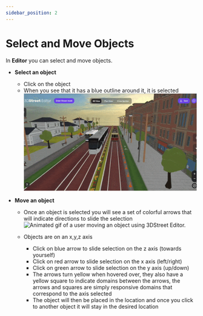 ```yaml
---
sidebar_position: 2
---
```


# Select and Move Objects

In **Editor** you can select and move objects.

- **Select an object**
  - Click on the object
  - When you see that it has a blue outline around it, it is selected <br/> ![Animated gif of a user selecting an object in 3DStreet Editor.](/img/docs/3dstreet-editor-select-object.gif)

- **Move an object**
  - Once an object is selected you will see a set of colorful arrows that will indicate directions to slide the selection <br/> ![Animated gif of a user moving an object using 3DStreet Editor.](/img/docs/3dstreet-editor-move-object-translation.gif)

  - Objects are on an x,y,z axis
    - Click on blue arrow to slide selection on the z axis (towards yourself)
    - Click on red arrow to slide selection on the x axis (left/right)
    - Click on green arrow to slide selection on the y axis (up/down)
    - The arrows turn yellow when hovered over, they also have a yellow square to indicate domains between the arrows, the arrows and squares are simply responsive domains that correspond to the axis selected
    - The object will then be placed in the location and once you click to another object it will stay in the desired location
